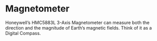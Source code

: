 Magnetometer
============

Honeywell’s HMC5883L 3-Axis Magnetometer can measure both the direction and the magnitude of Earth’s magnetic fields. Think of it as a Digital Compass.  